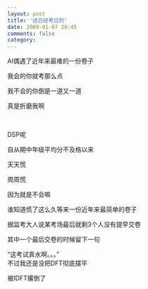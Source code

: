```yaml
---
layout: post
title: '这已经考过的'
date: 2009-01-07 20:45
comments: false
category: 
---
```

    

AI偶遇了近年来最难的一份卷子 

我会的你就考那么点 

我不会的你倒是一道又一道 

真是折磨我啊 

  

DSP呢 

自从期中年级平均分不及格以来 

天天慌 

周周慌 

因为就是不会嘛 

谁知道慌了这么久等来一份近年来最简单的卷子 

据监考大人说某考场最后就剩3个人没有提早交卷 

其中一个最后交卷的时候留下一句 

“这考试真水啊。。。”  
不过我还是没把DFT彻底摆平 

被IDFT撂倒了  
